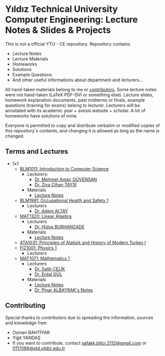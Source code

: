 # Yıldız Technical University Computer Engineering: Lecture Notes & Slides & Projects

This is not a official YTU - CE repository. Repository contains

- Lecture Notes
- Lecture Materials
- Homeworks
- Solutions
- Example Questions
- And other useful informations about department and lecturers...

All hand-taken materials belong to me or [contributors](https://github.com/safakkbilici/YTU-CE/blob/master/contributors.txt). Some lecture notes were not hand-taken (LaTeX PDF-DVI or something else). Lecture slides, homework explanation documents, past midterms or finals, example questions (training for exams) belong to lecturer. Lecturers will be annotated with its academic year + avesis website + scholar. A lot of homeworks have solutions of mine.

Everyone is permitted to copy and distribute verbatim or modified copies of this repository's contents, and changing it is allowed as long as the name is changed. 

## Terms and Lectures
- 1x1
  * [BLM1011: Introduction to Computer Science](http://www.bologna.yildiz.edu.tr/index.php?r=course/view&id=9450&aid=3)
    * Lecturers:
       * [Dr. Mehmet Amaç GÜVENSAN](https://avesis.yildiz.edu.tr/amac)
       * [Dr. Ziya Cihan TAYŞİ](https://avesis.yildiz.edu.tr/cihan)
    * Materials
       * [Lecture Notes](https://github.com/safakkbilici/YTU-CE/blob/master/1x1/BLM1011%20-%20Introduction%20to%20Computer%20Science/Lecture%20.pdf)
  * [BLM1991: Occupational Health and Safety 1](http://www.bologna.yildiz.edu.tr/index.php?r=course/view&id=9454&aid=3)
    * Lecturers
       * [Dr. Adem ALTAY](https://avesis.yildiz.edu.tr/aaltay/dokumanlar)
  * [MAT1320: Linear Algebra](http://www.bologna.yildiz.edu.tr/index.php?r=course/view&id=1006&aid=3)
    * Lecturers
       * [Dr. Hülya BURHANZADE](https://avesis.yildiz.edu.tr/hulyab)
    * Materials
       * [Lecture Notes](https://github.com/safakkbilici/YTU-CE/blob/master/1x1/MAT1320%20-%20Linear%20Algebra/Notes.pdf)
  * [ATA1031: Principles of Atatürk and History of Modern Turkey I](http://www.bologna.yildiz.edu.tr/index.php?r=course/view&id=3298&aid=3)
  * [FIZ1001: Physics 1](http://www.bologna.yildiz.edu.tr/index.php?r=course/view&id=1820&aid=3)
    * Lecturers
  * [MAT1071: Mathematics 1](http://www.bologna.yildiz.edu.tr/index.php?r=course/view&id=1820&aid=3)
    * Lecturers
      * [Dr. Salih ÇELİK](https://avesis.yildiz.edu.tr/sacelik)
      * [Dr. Erdal GÜL](https://avesis.yildiz.edu.tr/gul)
    * Materials
      * [Lecture Notes](https://github.com/safakkbilici/YTU-CE/blob/master/1x1/MAT1071%20-%20Mathematics%201/Notes.pdf)
      * [Dr. Pinar ALBAYRAK's Notes](https://github.com/safakkbilici/YTU-CE/tree/master/1x1/MAT1071%20-%20Mathematics%201%20/P%C4%B1nar%20Albayrak%20Avesis)
## Contributing

Special thanks to contributors due to spreading the information, sources and knowledge free:

- Osman BAHTİYAR 
- Yiğit YANDAŞ
- If you want to contribute, contact safakk.bilici.2112@gmail.com or l1117086@std.yildiz.edu.tr

